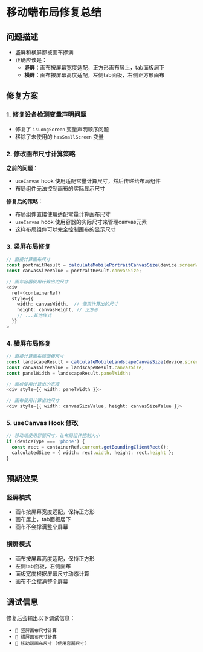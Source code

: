 # 移动端布局修复总结

## 问题描述
- 竖屏和横屏都被画布撑满
- 正确应该是：
  - **竖屏**：画布按屏幕宽度适配，正方形画布居上，tab面板居下
  - **横屏**：画布按屏幕高度适配，左侧tab面板，右侧正方形画布

## 修复方案

### 1. 修复设备检测变量声明问题
- 修复了 `isLongScreen` 变量声明顺序问题
- 移除了未使用的 `hasSmallScreen` 变量

### 2. 修改画布尺寸计算策略
**之前的问题**：
- `useCanvas` hook 使用适配常量计算尺寸，然后传递给布局组件
- 布局组件无法控制画布的实际显示尺寸

**修复后的策略**：
- 布局组件直接使用适配常量计算画布尺寸
- `useCanvas` hook 使用容器的实际尺寸来管理canvas元素
- 这样布局组件可以完全控制画布的显示尺寸

### 3. 竖屏布局修复
```typescript
// 直接计算画布尺寸
const portraitResult = calculateMobilePortraitCanvasSize(device.screenWidth, device.screenHeight);
const canvasSizeValue = portraitResult.canvasSize;

// 画布容器使用计算出的尺寸
<div
  ref={containerRef}
  style={{
    width: canvasWidth,  // 使用计算出的尺寸
    height: canvasHeight, // 正方形
    // ...其他样式
  }}
>
```

### 4. 横屏布局修复
```typescript
// 直接计算画布和面板尺寸
const landscapeResult = calculateMobileLandscapeCanvasSize(device.screenWidth, device.screenHeight);
const canvasSizeValue = landscapeResult.canvasSize;
const panelWidth = landscapeResult.panelWidth;

// 面板使用计算出的宽度
<div style={{ width: panelWidth }}>

// 画布使用计算出的尺寸
<div style={{ width: canvasSizeValue, height: canvasSizeValue }}>
```

### 5. useCanvas Hook 修改
```typescript
// 移动端使用容器尺寸，让布局组件控制大小
if (deviceType === 'phone') {
  const rect = containerRef.current.getBoundingClientRect();
  calculatedSize = { width: rect.width, height: rect.height };
}
```

## 预期效果

### 竖屏模式
- 画布按屏幕宽度适配，保持正方形
- 画布居上，tab面板居下
- 画布不会撑满整个屏幕

### 横屏模式  
- 画布按屏幕高度适配，保持正方形
- 左侧tab面板，右侧画布
- 面板宽度根据屏幕尺寸动态计算
- 画布不会撑满整个屏幕

## 调试信息
修复后会输出以下调试信息：
- `📱 竖屏画布尺寸计算`
- `📱 横屏画布尺寸计算`  
- `📱 移动端画布尺寸 (使用容器尺寸)`